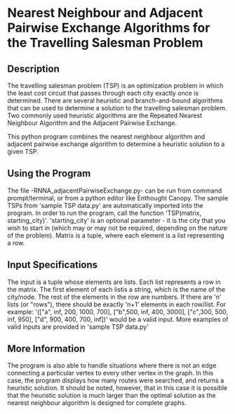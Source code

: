 Nearest Neighbour and Adjacent Pairwise Exchange Algorithms for the Travelling Salesman Problem
====================================
Description
-----------
The travelling salesman problem (TSP) is an optimization problem in which the least cost circuit that passes through each city exactly once is determined. There are several heuristic and branch-and-bound algorithms that can be used to determine a solution to the travelling salesman problem. Two commonly used heuristic algorithms are the Repeated Nearest Neighbour Algorithm and the Adjacent Pairwise Exchange. 

This python program combines the nearest neighbour algorithm and adjacent pairwise exchange algorithm to determine a heuristic solution to a given TSP. 

Using the Program
-------------------
The file -RNNA_adjacentPairwiseExchange.py- can be run from command prompt/terminal, or from a python editor like Enthought Canopy. The sample TSPs from 'sample TSP data.py' are automatically imported into the program. In order to run the program, call the function 'TSP(matrix, starting_city)'. 'starting_city' is an optional parameter - it is the city that you wish to start in (which may or may not be required, depending on the nature of the problem). Matrix is a tuple, where each element is a list representing a row. 

Input Specifications
--------------------
The input is a tuple whose elements are lists. Each list represents a row in the matrix. The first element of each listis a string, which is the name of the city/node. The rest of the elements in the row are numbers. If there are 'n' lists (or "rows"), there should be exactly 'n+1' elements in each row/list. For example:
'(["a", inf, 200, 1000, 700], ["b",500, inf, 400, 3000], ["c",300, 500, inf, 950], ["d", 900, 400, 700, inf])'
would be a valid input. More examples of valid inputs are provided in 'sample TSP data.py'

More Information
-----------------
The program is also able to handle situations where there is not an edge connecting a particular vertex to every other vertex in the graph. In this case, the program displays how many routes were searched, and returns a heuristic solution. It should be noted, however, that in this case it is possible that the heuristic solution is much larger than the optimal solution as the nearest neighbour algorithm is designed for complete graphs. 
